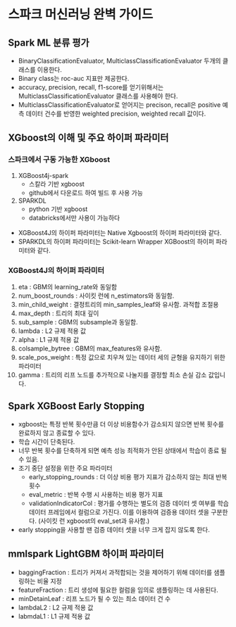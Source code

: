# 스파크 머신러닝 완벽 가이드

## Spark ML 분류 평가

- BinaryClassificationEvaluator, MulticlassClassificationEvaluator 두개의 클래스를 이용한다.
- Binary class는 roc-auc 지표만 제공한다.
- accuracy, precision, recall, f1-score를 얻기위해서는 MulticlassClassificationEvaluator 클래스를 사용해야 한다.
- MulticlassClassificationEvaluator로 얻어지는 precison, recall은 positive 예측 데이터 건수를 반영한 weighted precision, weighted recall 값이다.



## XGboost의 이해 및 주요 하이퍼 파라미터

### 스파크에서 구동 가능한 XGboost

1. XGBoost4j-spark
   - 스칼라 기반 xgboost
   - github에서 다운로드 하여 빌드 후 사용 가능
2. SPARKDL
   - python 기반 xgboost
   - databricks에서만 사용이 가능하다



- XGBoost4J의 하이퍼 파라미터는 Native Xgboost의 하이퍼 파라미터와 같다.
- SPARKDL의 하이퍼 파라미터는 Scikit-learn Wrapper XGBoost의 하이퍼 파라미터와 같다.

### XGBoost4J의 하이퍼 파라미터

1. eta : GBM의 learning_rate와 동일함
2. num_boost_rounds : 사이킷 런에 n_estimators와 동일함.
3. min_child_weight : 결정트리의 min_samples_leaf와 유사함. 과적합 조절용
4. max_depth : 트리의 최대 깊이
5. sub_sample : GBM의 subsample과 동일함.
6. lambda : L2 규제 적용 값
7. alpha : L1 규제 적용 값
8. colsample_bytree : GBM의 max_features와 유사함.
9. scale_pos_weight : 특정 값으로 치우쳐 있는 데이터 세의 균형을 유지하기 위한 파라미터
10. gamma : 트리의 리프 노드를 추가적으로 나눌지를 결정할 최소 손실 감소 값입니다.



## Spark XGBoost Early Stopping

- xgboost는 특정 반복 횟수만큼 더 이상 비용함수가 감소되지 않으면 반복 횟수를 완료하지 않고 종료할 수 있다.
- 학습 시간이 단축된다.
- 너무 반복 횟수를 단축하게 되면 예측 성능 최적화가 안된 상태에서 학습이 종료 될 수 있음.
- 조기 중단 설정을 위한 주요 파라미터
  - early_stopping_rounds : 더 이상 비용 평가 지표가 감소하지 않는 최대 반복 횟수
  - eval_metric : 반복 수행 시 사용하는 비용 평가 지표
  - validationIndicatorCol : 평가를 수행하는 별도의 검증 데이터 셋 여부를 학습 데이터 프레임에서 컬럼으로 가진다. 이를 이용하여 검증용 데이터 셋을 구분한다. (사이킷 런 xgboost의 eval_set과 유사함.)
- early stopping을 사용할 땐 검증 데이터 셋을 너무 크게 잡지 않도록 한다.



## mmlspark LightGBM 하이퍼 파라미터

- baggingFraction : 트리가 커져서 과적합되는 것을 제어하기 위해 데이터를 샘플링하는 비율 지정
- featureFraction : 트리 생성에 필요한 컬럼을 임의로 샘플링하는 데 사용된다. 
- minDetainLeaf : 리프 노드가 될 수 있는 최소 데이터 건 수
- lambdaL2 : L2 규제 적용 값
- labmdaL1 : L1 규제 적용 값
